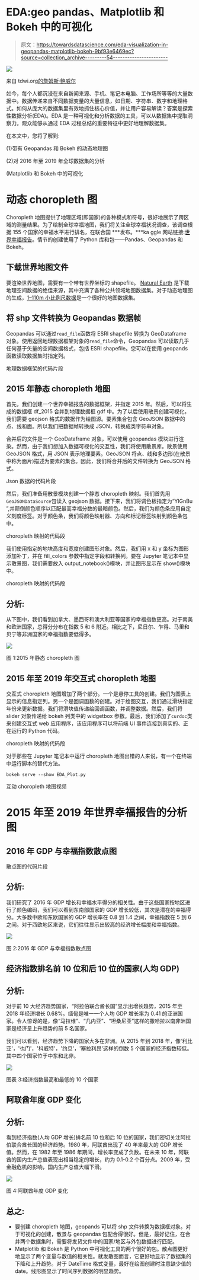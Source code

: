 # EDA:geo pandas、Matplotlib 和 Bokeh 中的可视化

> 原文：<https://towardsdatascience.com/eda-visualization-in-geopandas-matplotlib-bokeh-9bf93e6469ec?source=collection_archive---------54----------------------->

![](img/d3445b1da02166f585e1e093435103b5.png)

来自 tdwi.org[的詹姆斯·鲍威尔](https://tdwi.org/articles/2019/03/26/adv-all-analytics-at-the-edge.aspx)

如今，每个人都沉浸在来自新闻来源、手机、笔记本电脑、工作场所等等的大量数据中。数据传递来自不同数据变量的大量信息，如日期、字符串、数字和地理格式。如何从庞大的数据集里有效地抓住核心价值，并让用户容易解读？答案是探索性数据分析(EDA)。EDA 是一种可视化和分析数据的工具，可以从数据集中提取洞察力。观众能够从通过 EDA 过程总结的重要特征中更好地理解数据集。

在本文中，您将了解到:

(1)带有 Geopandas 和 Bokeh 的动态地理图

(2)对 2016 年至 2019 年全球数据集的分析

(Matplotlib 和 Bokeh 中的可视化

# 动态 choropleth 图

Choropleth 地图提供了地理区域(即国家)的各种模式和符号，很好地展示了跨区域的测量结果。为了绘制全球幸福地图，我们将关注全球幸福状况调查，该调查根据 155 个国家的幸福水平进行排名，在联合国 ***发布。***ka ggle 网站链接:[世界幸福报告](https://www.kaggle.com/unsdsn/world-happiness?select=2019.csv)。情节的创建使用了 Python 库和包——Pandas、Geopandas 和 Bokeh。

## 下载世界地图文件

要渲染世界地图，需要有一个带有世界坐标的 shapefile。 [Natural Earth](https://www.naturalearthdata.com/) 是下载地理空间数据的绝佳来源，其中充满了各种公共领域地图数据集。对于动态地理图的生成，[1–110m 小比例尺数据](https://www.naturalearthdata.com/downloads/110m-cultural-vectors/)是一个很好的地图数据集。

## 将 shp 文件转换为 Geopandas 数据帧

Geopandas 可以通过`read_file`函数将 ESRI shapefile 转换为 GeoDataframe 对象。使用返回地理数据框架对象的`read_file`命令，Geopandas 可以读取几乎任何基于矢量的空间数据格式，包括 ESRI shapefile。您可以在使用 geopands 函数读取数据集时指定列。

地理数据框架的代码片段

## 2015 年静态 choropleth 地图

首先，我们创建一个世界幸福报告的数据框架，并指定 2015 年。然后，可以将生成的数据框 df_2015 合并到地理数据框 gdf 中。为了以后使用散景创建可视化，我们需要 geojson 格式的数据作为绘图源。要素集合包含 GeoJSON 数据中的点、线和面。所以我们把数据帧转换成 JSON，转换成类字符串对象。

合并后的文件是一个 GeoDataframe 对象，可以使用 geopandas 模块进行渲染。然而，由于我们想加入数据可视化的交互性，我们将使用散景库。散景使用 GeoJSON 格式，用 JSON 表示地理要素。GeoJSON 将点、线和多边形(在散景中称为面片)描述为要素的集合。因此，我们将合并后的文件转换为 GeoJSON 格式。

Json 数据的代码片段

然后，我们准备用散景模块创建一个静态 choropleth 映射。我们首先用`GeoJSONDataSource`包读入 geojson 数据。接下来，我们将调色板指定为“YlGnBu ”,并颠倒颜色顺序以匹配最高幸福分数的最暗颜色。然后，我们为颜色条应用自定义刻度标签。对于颜色条，我们将颜色映射器、方向和标记标签映射到颜色条包中。

choropleth 映射的代码段

我们使用指定的地块高度和宽度创建图形对象。然后，我们用 x 和 y 坐标为图形添加补丁，并在 fill_colors 参数中指定字段和转换列。要在 Jupyter 笔记本中显示散景图，我们需要放入 output_notebook()模块，并让图形显示在 show()模块中。

choropleth 映射的代码段

## 分析:

从下图中，我们看到加拿大、墨西哥和澳大利亚等国家的幸福指数更高。对于南美和欧洲国家，总得分分布在指数 5 和 6 附近。相比之下，尼日尔、乍得、马里和贝宁等非洲国家的幸福指数要低得多。

![](img/049e701f77228cef15fbec26a70e160e.png)

图 1:2015 年静态 choropleth 图

## 2015 年至 2019 年交互式 choropleth 地图

交互式 choropleth 地图增加了两个部分。一个是悬停工具的创建。我们为图表上显示的信息指定列。另一个是回调函数的创建。对于绘图交互，我们通过滑块指定年份来更新数据。我们将滑块值传递给回调函数，并调整数据。然后，我们将 slider 对象传递给 bokeh 列类中的 widgetbox 参数。最后，我们添加了`curdoc`类来创建交互式 web 应用程序，该应用程序可以将前端 UI 事件连接到真实的、正在运行的 Python 代码。

choropleth 映射的代码段

对于那些在 Jupyter 笔记本中运行 choropleth 地图出错的人来说，有一个在终端中运行脚本的替代方法。

```
bokeh serve --show EDA_Plot.py
```

互动 choropleth 地图视频

# 2015 年至 2019 年世界幸福报告的分析图

## 2016 年 GDP 与幸福指数散点图

散点图的代码片段

## 分析:

我们研究了 2016 年 GDP 增长和幸福水平得分的相关性。由于这些国家按地区进行了颜色编码，我们可以看到东南部国家的 GDP 增长较低，其次是潜在的幸福得分。大多数中欧和东欧国家的 GDP 增长率在 0.8 到 1.4 之间，幸福指数在 5 到 6 之间。对于西欧地区来说，它们往往显示出较高的经济增长幅度和幸福指数。

![](img/e567e31b9f387927273779ae73ed084b.png)

图 2:2016 年 GDP 与幸福指数散点图

## 经济指数排名前 10 位和后 10 位的国家(人均 GDP)

## 分析:

对于前 10 大经济趋势国家，“阿拉伯联合酋长国”显示出增长趋势，2015 年至 2018 年经济增长 0.68%。缅甸是唯一一个人均 GDP 增长率为 0.41 的亚洲国家。令人惊讶的是，像“马拉维”、“几内亚”、“坦桑尼亚”这样的撒哈拉以南非洲国家是经济呈上升趋势的前 5 名国家。

我们可以看到，经济趋势下降的国家大多在非洲。从 2015 年到 2018 年，像'利比亚'，'也门'，'科威特'，'约旦'，'塞拉利昂'这样的倒数 5 个国家的经济指数较低。其中四个国家位于中东和北非。

![](img/4298f85ece6951abf5170c075a4128d6.png)

图表 3:经济指数最高和最低的 10 个国家

## 阿联酋年度 GDP 变化

## 分析:

看到经济指数(人均 GDP 增长)排名前 10 位和后 10 位的国家，我们密切关注阿拉伯联合酋长国的经济趋势。1980 年，阿联酋出现了 40 年来最大的 GDP 增长值。然而，在 1982 年至 1986 年期间，增长率变成了负数。在未来 10 年，阿联酋的国内生产总值表现出相当稳定的增长，约为 0.1-0.2 个百分点。2009 年，受金融危机的影响，国内生产总值大幅下滑。

![](img/72f569dd1eb62d1c55f75ea3fb717339.png)

图 4:阿联酋年度 GDP 变化

## 总之:

*   要创建 choropleth 地图，geopands 可以将 shp 文件转换为数据框对象。对于可视化的创建，散景与 geopandas 包配合得很好。但是，最好记住，在合并两个数据集时，需要将发货文件中的国家/地区与外包数据进行匹配。
*   Matplotlib 和 Bokeh 是 Python 中可视化工具的两个很好的包。散点图更好地显示了两个变量与数值的相关性。就发散图而言，它更好地显示了数据集的下降和上升趋势。对于 DateTime 格式变量，最好在绘图创建时注意缺少值的 date。线形图显示了时间序列数据的明显趋势。